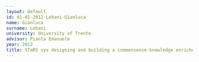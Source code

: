 ```yaml
---
layout: default 
id: 01-01-2012-Lebani-Gianluca
name: Gianluca
surname: Lebani
university: University of Trento
advisor: Pianta Emanuele
year: 2012
title: STaRS sys designing and building a commonsense-knowledge enriched wordnet for therapeutic purposes
---
```

